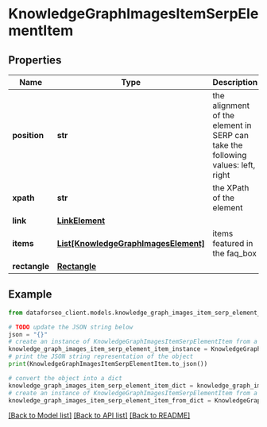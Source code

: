 # KnowledgeGraphImagesItemSerpElementItem


## Properties

Name | Type | Description | Notes
------------ | ------------- | ------------- | -------------
**position** | **str** | the alignment of the element in SERP can take the following values: left, right | [optional] 
**xpath** | **str** | the XPath of the element | [optional] 
**link** | [**LinkElement**](LinkElement.md) |  | [optional] 
**items** | [**List[KnowledgeGraphImagesElement]**](KnowledgeGraphImagesElement.md) | items featured in the faq_box | [optional] 
**rectangle** | [**Rectangle**](Rectangle.md) |  | [optional] 

## Example

```python
from dataforseo_client.models.knowledge_graph_images_item_serp_element_item import KnowledgeGraphImagesItemSerpElementItem

# TODO update the JSON string below
json = "{}"
# create an instance of KnowledgeGraphImagesItemSerpElementItem from a JSON string
knowledge_graph_images_item_serp_element_item_instance = KnowledgeGraphImagesItemSerpElementItem.from_json(json)
# print the JSON string representation of the object
print(KnowledgeGraphImagesItemSerpElementItem.to_json())

# convert the object into a dict
knowledge_graph_images_item_serp_element_item_dict = knowledge_graph_images_item_serp_element_item_instance.to_dict()
# create an instance of KnowledgeGraphImagesItemSerpElementItem from a dict
knowledge_graph_images_item_serp_element_item_from_dict = KnowledgeGraphImagesItemSerpElementItem.from_dict(knowledge_graph_images_item_serp_element_item_dict)
```
[[Back to Model list]](../README.md#documentation-for-models) [[Back to API list]](../README.md#documentation-for-api-endpoints) [[Back to README]](../README.md)


